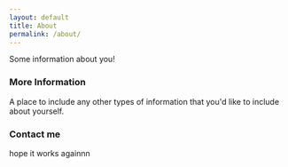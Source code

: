 ```yaml
---
layout: default
title: About
permalink: /about/
---
```


Some information about you!

### More Information

A place to include any other types of information that you'd like to include about yourself.

### Contact me

hope it works againnn
